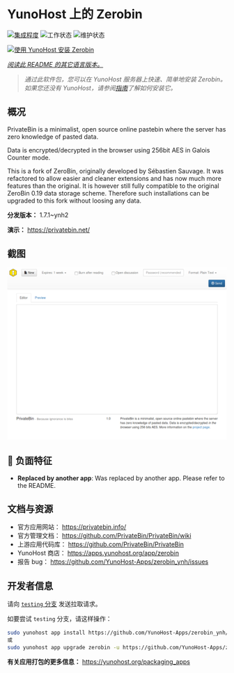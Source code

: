 <!--
注意：此 README 由 <https://github.com/YunoHost/apps/tree/master/tools/readme_generator> 自动生成
请勿手动编辑。
-->

# YunoHost 上的 Zerobin

[![集成程度](https://apps.yunohost.org/badge/integration/zerobin)](https://ci-apps.yunohost.org/ci/apps/zerobin/)
![工作状态](https://apps.yunohost.org/badge/state/zerobin)
![维护状态](https://apps.yunohost.org/badge/maintained/zerobin)

[![使用 YunoHost 安装 Zerobin](https://install-app.yunohost.org/install-with-yunohost.svg)](https://install-app.yunohost.org/?app=zerobin)

*[阅读此 README 的其它语言版本。](./ALL_README.md)*

> *通过此软件包，您可以在 YunoHost 服务器上快速、简单地安装 Zerobin。*  
> *如果您还没有 YunoHost，请参阅[指南](https://yunohost.org/install)了解如何安装它。*

## 概况

PrivateBin is a minimalist, open source online pastebin where the server has zero knowledge of pasted data.

Data is encrypted/decrypted in the browser using 256bit AES in Galois Counter mode.

This is a fork of ZeroBin, originally developed by Sébastien Sauvage. It was refactored to allow easier and cleaner extensions and has now much more features than the original. It is however still fully compatible to the original ZeroBin 0.19 data storage scheme. Therefore such installations can be upgraded to this fork without loosing any data.


**分发版本：** 1.7.1~ynh2

**演示：** <https://privatebin.net/>

## 截图

![Zerobin 的截图](./doc/screenshots/screenshot.png)

## :red_circle: 负面特征

- **Replaced by another app**: Was replaced by another app. Please refer to the README.

## 文档与资源

- 官方应用网站： <https://privatebin.info/>
- 官方管理文档： <https://github.com/PrivateBin/PrivateBin/wiki>
- 上游应用代码库： <https://github.com/PrivateBin/PrivateBin>
- YunoHost 商店： <https://apps.yunohost.org/app/zerobin>
- 报告 bug： <https://github.com/YunoHost-Apps/zerobin_ynh/issues>

## 开发者信息

请向 [`testing` 分支](https://github.com/YunoHost-Apps/zerobin_ynh/tree/testing) 发送拉取请求。

如要尝试 `testing` 分支，请这样操作：

```bash
sudo yunohost app install https://github.com/YunoHost-Apps/zerobin_ynh/tree/testing --debug
或
sudo yunohost app upgrade zerobin -u https://github.com/YunoHost-Apps/zerobin_ynh/tree/testing --debug
```

**有关应用打包的更多信息：** <https://yunohost.org/packaging_apps>
